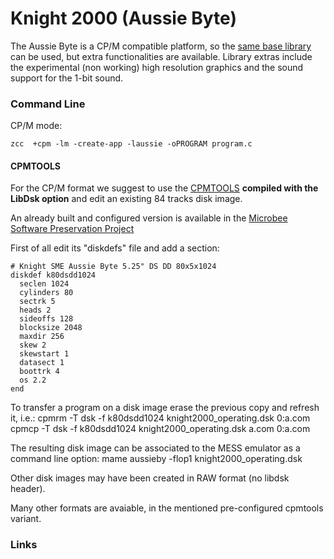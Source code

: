 # Knight 2000 (Aussie Byte)

The Aussie Byte is a CP/M compatible platform, so the [same base library](platform/cpm) can be used, but extra functionalities are available.
Library extras include the experimental (non working) high resolution graphics and the sound support for the 1-bit sound.



### Command Line

CP/M mode:

    zcc  +cpm -lm -create-app -laussie -oPROGRAM program.c

#### CPMTOOLS

For the CP/M format we suggest to use the [CPMTOOLS](http://www.moria.de/~michael/cpmtools/) **compiled with the LibDsk option** and edit an existing 84 tracks disk image.

An already built and configured version is available in the [Microbee Software Preservation Project](http://http://www.microbee-mspp.org.au/repository)


First of all edit its "diskdefs" file and add a section:

	# Knight SME Aussie Byte 5.25" DS DD 80x5x1024
	diskdef k80dsdd1024
	  seclen 1024
	  cylinders 80
	  sectrk 5
	  heads 2
	  sideoffs 128
	  blocksize 2048
	  maxdir 256
	  skew 2
	  skewstart 1
	  datasect 1
	  boottrk 4
	  os 2.2
	end


To transfer a program on a disk image erase the previous copy and refresh it, i.e.:
    cpmrm -T dsk -f k80dsdd1024 knight2000_operating.dsk 0:a.com
    cpmcp -T dsk -f k80dsdd1024 knight2000_operating.dsk a.com 0:a.com

The resulting disk image can be associated to the MESS emulator as a command line option:
    mame aussieby -flop1 knight2000_operating.dsk

Other disk images may have been created in RAW format (no libdsk header).

Many other formats are avaiable, in the mentioned pre-configured cpmtools variant.



### Links



